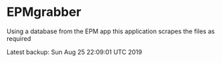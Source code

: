 # EPMgrabber
Using a database from the EPM app this application scrapes the files as required


Latest backup: Sun Aug 25 22:09:01 UTC 2019
